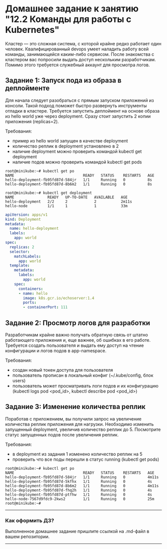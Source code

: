# Домашнее задание к занятию "12.2 Команды для работы с Kubernetes"
Кластер — это сложная система, с которой крайне редко работает один человек. Квалифицированный devops умеет наладить работу всей команды, занимающейся каким-либо сервисом.
После знакомства с кластером вас попросили выдать доступ нескольким разработчикам. Помимо этого требуется служебный аккаунт для просмотра логов.

## Задание 1: Запуск пода из образа в деплойменте
Для начала следует разобраться с прямым запуском приложений из консоли. Такой подход поможет быстро развернуть инструменты отладки в кластере. Требуется запустить деплоймент на основе образа из hello world уже через deployment. Сразу стоит запустить 2 копии приложения (replicas=2). 

Требования:
 * пример из hello world запущен в качестве deployment
 * количество реплик в deployment установлено в 2
 * наличие deployment можно проверить командой kubectl get deployment
 * наличие подов можно проверить командой kubectl get pods

```
root@minikube:~# kubectl get po
NAME                               READY   STATUS    RESTARTS   AGE
hello-deployment-fb95fd87d-584jr   1/1     Running   0          8s
hello-deployment-fb95fd87d-8b6m2   1/1     Running   0          8s
```
```
root@minikube:~# kubectl get deployment
NAME               READY   UP-TO-DATE   AVAILABLE   AGE
hello-deployment   2/2     2            2           2m11s
hello-node         1/1     1            1           33m
```

```yaml
apiVersion: apps/v1
kind: Deployment
metadata:
  name: hello-deployment
  labels:
    app: world
spec:
  replicas: 2
  selector:
    matchLabels:
      app: world
  template:
    metadata:
      labels:
        app: world
    spec:
      containers:
      - name: hello
        image: k8s.gcr.io/echoserver:1.4
        ports:
        - containerPort: 111
```


## Задание 2: Просмотр логов для разработки
Разработчикам крайне важно получать обратную связь от штатно работающего приложения и, еще важнее, об ошибках в его работе. 
Требуется создать пользователя и выдать ему доступ на чтение конфигурации и логов подов в app-namespace.

Требования: 
 * создан новый токен доступа для пользователя
 * пользователь прописан в локальный конфиг (~/.kube/config, блок users)
 * пользователь может просматривать логи подов и их конфигурацию (kubectl logs pod <pod_id>, kubectl describe pod <pod_id>)


## Задание 3: Изменение количества реплик 
Поработав с приложением, вы получили запрос на увеличение количества реплик приложения для нагрузки. Необходимо изменить запущенный deployment, увеличив количество реплик до 5. Посмотрите статус запущенных подов после увеличения реплик. 

Требования:
 * в deployment из задания 1 изменено количество реплик на 5
 * проверить что все поды перешли в статус running (kubectl get pods)

```
root@minikube:~# kubectl get po
NAME                               READY   STATUS    RESTARTS   AGE
hello-deployment-fb95fd87d-584jr   1/1     Running   0          4m11s
hello-deployment-fb95fd87d-5kfhx   1/1     Running   0          4s
hello-deployment-fb95fd87d-8b6m2   1/1     Running   0          4m11s
hello-deployment-fb95fd87d-fhq2h   1/1     Running   0          4s
hello-deployment-fb95fd87d-ptfhw   1/1     Running   0          4s
hello-node-7567d9fdc9-2kws2        1/1     Running   0          25m
root@minikube:~# 
```

---

### Как оформить ДЗ?

Выполненное домашнее задание пришлите ссылкой на .md-файл в вашем репозитории.

---